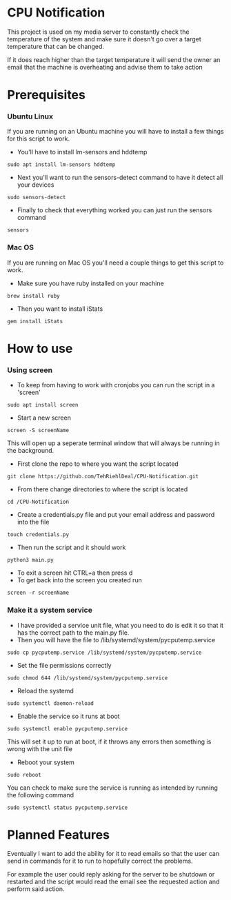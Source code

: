 # CPU Notification

This project is used on my media server to constantly check the temperature
of the system and make sure it doesn't go over a target temperature that can be changed.

If it does reach higher than the target temperature it will send the owner an email that
the machine is overheating and advise them to take action

# Prerequisites
### Ubuntu Linux
If you are running on an Ubuntu machine you will have to install a few things for this script to work.
- You'll have to install lm-sensors and hddtemp
```
sudo apt install lm-sensors hddtemp
```
- Next you'll want to run the sensors-detect command to have it detect all your devices
```
sudo sensors-detect
```
- Finally to check that everything worked you can just run the sensors command
```
sensors
```
### Mac OS
If you are running on Mac OS you'll need a couple things to get this script to work.
- Make sure you have ruby installed on your machine
```
brew install ruby
```
- Then you want to install iStats
```
gem install iStats
```
# How to use

### Using screen
- To keep from having to work with cronjobs you can run the script in a 'screen'
```
sudo apt install screen
```
- Start a new screen
```
screen -S screenName
```
This will open up a seperate terminal window that will always be running in the background.
- First clone the repo to where you want the script located
```
git clone https://github.com/TehRiehlDeal/CPU-Notification.git
```
- From there change directories to where the script is located
```
cd /CPU-Notification
```
- Create a credentials.py file and put your email address and password into the file
```
touch credentials.py
```
- Then run the script and it should work
```
python3 main.py
```
- To exit a screen hit CTRL+a then press d
- To get back into the screen you created run
```
screen -r screenName
```

### Make it a system service
* I have provided a service unit file, what you need to do is edit it so that it has the correct path to the main.py file.
* Then you will have the file to /lib/systemd/system/pycputemp.service
```
sudo cp pycputemp.service /lib/systemd/system/pycputemp.service
```
* Set the file permissions correctly
```
sudo chmod 644 /lib/systemd/system/pycputemp.service
```
* Reload the systemd
```
sudo systemctl daemon-reload
```
* Enable the service so it runs at boot
```
sudo systemctl enable pycputemp.service
```
This will set it up to run at boot, if it throws any errors then something is wrong with the unit file
* Reboot your system
```
sudo reboot
```
You can check to make sure the service is running as intended by running the following command
```
sudo systemctl status pycputemp.service
```
# Planned Features

Eventually I want to add the ability for it to read emails so that the user can 
send in commands for it to run to hopefully correct the problems. 

For example the user could reply asking for the server to be shutdown or restarted and the
script would read the email see the requested action and perform said action.